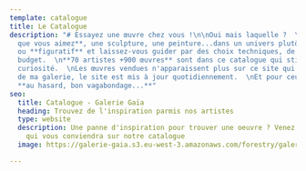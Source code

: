 ```yaml
---
template: catalogue
title: Le Catalogue
description: "# Essayez une œuvre chez vous !\n\nOui mais laquelle ?  \nPensez à **ce
  que vous aimez**, une sculpture, une peinture...dans un univers plutôt **abstrait**
  ou **figuratif** et laissez-vous guider par des choix techniques, de format et de
  budget.  \n**70 artistes +900 œuvres** sont dans ce catalogue qui stimulera votre
  curiosité.  \nLes œuvres vendues n'apparaissent plus sur ce site qui est le miroir
  de ma galerie, le site est mis à jour quotidiennement.  \nEt pour ceux qui croient
  **au hasard, bon vagabondage...**"
seo:
  title: Catalogue - Galerie Gaïa
  heading: Trouvez de l'inspiration parmis nos artistes
  type: website
  description: Une panne d'inspiration pour trouver une oeuvre ? Venez découvrir l'oeuvre
    qui vous conviendra sur notre catalogue
  image: https://galerie-gaia.s3.eu-west-3.amazonaws.com/forestry/galerie-gaia-reserve.jpg

---
```

